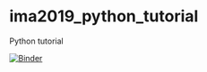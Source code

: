 # ima2019_python_tutorial
Python tutorial

[![Binder](https://mybinder.org/badge_logo.svg)](https://mybinder.org/v2/gh/frankong/ima2019_python_tutorial/master)
